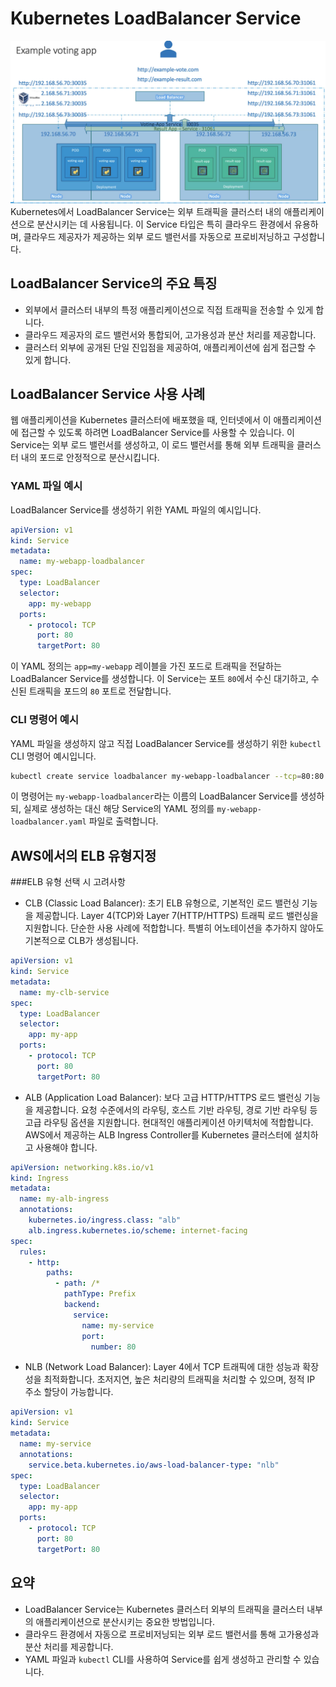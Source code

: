 # Kubernetes LoadBalancer Service

![](2024-03-29-21-39-29.png)
Kubernetes에서 LoadBalancer Service는 외부 트래픽을 클러스터 내의 애플리케이션으로 분산시키는 데 사용됩니다. 이 Service 타입은 특히 클라우드 환경에서 유용하며, 클라우드 제공자가 제공하는 외부 로드 밸런서를 자동으로 프로비저닝하고 구성합니다.

## LoadBalancer Service의 주요 특징

- 외부에서 클러스터 내부의 특정 애플리케이션으로 직접 트래픽을 전송할 수 있게 합니다.
- 클라우드 제공자의 로드 밸런서와 통합되어, 고가용성과 분산 처리를 제공합니다.
- 클러스터 외부에 공개된 단일 진입점을 제공하여, 애플리케이션에 쉽게 접근할 수 있게 합니다.

## LoadBalancer Service 사용 사례

웹 애플리케이션을 Kubernetes 클러스터에 배포했을 때, 인터넷에서 이 애플리케이션에 접근할 수 있도록 하려면 LoadBalancer Service를 사용할 수 있습니다. 이 Service는 외부 로드 밸런서를 생성하고, 이 로드 밸런서를 통해 외부 트래픽을 클러스터 내의 포드로 안정적으로 분산시킵니다.

### YAML 파일 예시

LoadBalancer Service를 생성하기 위한 YAML 파일의 예시입니다.

```yaml
apiVersion: v1
kind: Service
metadata:
  name: my-webapp-loadbalancer
spec:
  type: LoadBalancer
  selector:
    app: my-webapp
  ports:
    - protocol: TCP
      port: 80
      targetPort: 80
```

이 YAML 정의는 `app=my-webapp` 레이블을 가진 포드로 트래픽을 전달하는 LoadBalancer Service를 생성합니다. 이 Service는 포트 `80`에서 수신 대기하고, 수신된 트래픽을 포드의 `80` 포트로 전달합니다.

### CLI 명령어 예시

YAML 파일을 생성하지 않고 직접 LoadBalancer Service를 생성하기 위한 `kubectl` CLI 명령어 예시입니다.

```bash
kubectl create service loadbalancer my-webapp-loadbalancer --tcp=80:80 --dry-run=client -o yaml > my-webapp-loadbalancer.yaml
```

이 명령어는 `my-webapp-loadbalancer`라는 이름의 LoadBalancer Service를 생성하되, 실제로 생성하는 대신 해당 Service의 YAML 정의를 `my-webapp-loadbalancer.yaml` 파일로 출력합니다.

## AWS에서의 ELB 유형지정

###ELB 유형 선택 시 고려사항

- CLB (Classic Load Balancer): 초기 ELB 유형으로, 기본적인 로드 밸런싱 기능을 제공합니다. Layer 4(TCP)와 Layer 7(HTTP/HTTPS) 트래픽 로드 밸런싱을 지원합니다. 단순한 사용 사례에 적합합니다. 특별히 어노테이션을 추가하지 않아도 기본적으로 CLB가 생성됩니다.

```yaml
apiVersion: v1
kind: Service
metadata:
  name: my-clb-service
spec:
  type: LoadBalancer
  selector:
    app: my-app
  ports:
    - protocol: TCP
      port: 80
      targetPort: 80
```

- ALB (Application Load Balancer): 보다 고급 HTTP/HTTPS 로드 밸런싱 기능을 제공합니다. 요청 수준에서의 라우팅, 호스트 기반 라우팅, 경로 기반 라우팅 등 고급 라우팅 옵션을 지원합니다. 현대적인 애플리케이션 아키텍처에 적합합니다. AWS에서 제공하는 ALB Ingress Controller를 Kubernetes 클러스터에 설치하고 사용해야 합니다.

```yaml
apiVersion: networking.k8s.io/v1
kind: Ingress
metadata:
  name: my-alb-ingress
  annotations:
    kubernetes.io/ingress.class: "alb"
    alb.ingress.kubernetes.io/scheme: internet-facing
spec:
  rules:
    - http:
        paths:
          - path: /*
            pathType: Prefix
            backend:
              service:
                name: my-service
                port:
                  number: 80
```

- NLB (Network Load Balancer): Layer 4에서 TCP 트래픽에 대한 성능과 확장성을 최적화합니다. 초저지연, 높은 처리량의 트래픽을 처리할 수 있으며, 정적 IP 주소 할당이 가능합니다.

```yaml
apiVersion: v1
kind: Service
metadata:
  name: my-service
  annotations:
    service.beta.kubernetes.io/aws-load-balancer-type: "nlb"
spec:
  type: LoadBalancer
  selector:
    app: my-app
  ports:
    - protocol: TCP
      port: 80
      targetPort: 80
```

## 요약

- LoadBalancer Service는 Kubernetes 클러스터 외부의 트래픽을 클러스터 내부의 애플리케이션으로 분산시키는 중요한 방법입니다.
- 클라우드 환경에서 자동으로 프로비저닝되는 외부 로드 밸런서를 통해 고가용성과 분산 처리를 제공합니다.
- YAML 파일과 `kubectl` CLI를 사용하여 Service를 쉽게 생성하고 관리할 수 있습니다.
